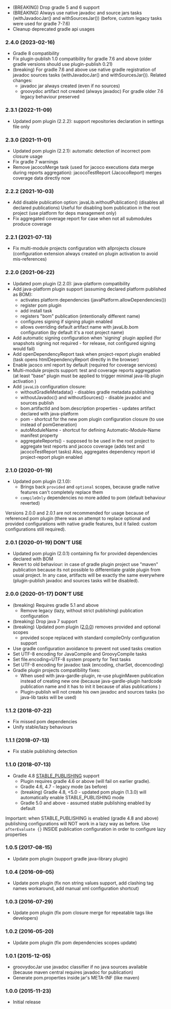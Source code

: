 * (BREAKING) Drop gradle 5 and 6 support
* (BREAKING) Always use native javadoc and source jars tasks (withJavadocJar() and withSourcesJar())
    (before, custom legacy tasks were used for gradle 7-7.6)
* Cleanup deprecated gradle api usages

### 2.4.0 (2023-02-16)
* Gradle 8 compatibility
* Fix plugin-publish 1.0 compatibility for gradle 7.6 and above
  (older gradle versions should use plugin-publish 0.21)
* (breaking) For gradle 7.6 and above use native gradle registration of javadoc sources tasks
  (withJavadocJar() and withSourcesJar()). 
  Related changes:
    - javadoc jar always created (even if no sources)
    - groovydoc artifact not created (always javadoc)
  For gradle older 7.6 legacy behaviour preserved

### 2.3.1 (2022-11-09)
* Updated pom plugin (2.2.2): support repositories declaration in settings file only

### 2.3.0 (2021-11-01)
* Updated pom plugin (2.2.1): automatic detection of incorrect pom closure usage
* Fix gradle 7 warnings
* Remove jacocoMerge task (used for jacoco executions data merge during reports aggregation): 
  jacocoTestReport (JacocoReport) merges coverage data directly now

### 2.2.2 (2021-10-03)
* Add disable publication option: javaLib.withoutPublication() (disables all declared publications)
  Useful for disabling bom publication in the root project (use platform for deps management only)
* Fix aggregated coverage report for case when not all submodules produce coverage

### 2.2.1 (2021-07-13)
* Fix multi-module projects configuration with allprojects closure 
  (configuration extension always created on plugin activation to avoid mis-references)

### 2.2.0 (2021-06-22)
* Updated pom plugin (2.2.0): java-platform compatibility
* Add java-platform plugin support (assuming declared platform published as BOM):
    - activates platform dependencies (javaPlatform.allowDependencies())
    - register pom plugin 
    - add install task
    - registers "bom" publication (intentionally different name)
    - configures signing if signing plugin enabled
    - allows overriding default artifact name with javaLib.bom  configuration 
      (by default it's a root project name)
* Add automatic signing configuration when 'signing' plugin applied
  (for snapshots signing not required -  for release, not configured signing would fail)
* Add openDependencyReport task when project-report plugin enabled
  (task opens htmlDependencyReport directly in the browser)
* Enable jacoco xml report by default (required for coverage services)  
* Multi-module projects support: test and coverage reports aggregation
  (at least "base" plugin must be applied to trigger minimal java-lib plugin activation )
* Add `javaLib` configuration closure:
    - withoutGradleMetadata() - disables gradle metadata publishing
    - withoutJavadoc() and withoutSources() - disable javadoc and sources publish
    - bom.artifactId and bom.description properties - updates artifact declared with java-platform
    - pom - shortcut for the new pom plugin configuration closure (to use instead of pomGeneration)
    - autoModuleName - shortcut for defining Automatic-Module-Name manifest property
    - aggregateReports() - supposed to be used in the root project to aggregate
       test reports and jacoco coverage (adds test and jacocoTestReport tasks)
       Also, aggregates dependency report id project-report plugin enabled

### 2.1.0 (2020-01-19)
* Updated pom plugin (2.1.0): 
    - Brings back `provided` and `optional` scopes, because gradle native features can't completely replace them
    - `compileOnly` dependencies no more added to pom (default behaviour reverted)  

Versions 2.0.0 and 2.0.1 are not recommended for usage because of referenced pom plugin
(there was an attempt to replace optional and provided configurations with native gradle features, 
but it failed: custom configurations still required).

### 2.0.1 (2020-01-19) DON'T USE
* Updated pom plugin (2.0.1) containing fix for provided dependencies declared with BOM
* Revert to old behaviour: in case of gradle plugin project use "maven" publication because its not possible 
    to differentiate gralde plugin from usual project. In any case, artifacts will be exactly the same everywhere
    (plugin-publish javadoc and sources tasks will be disabled).  

### 2.0.0 (2020-01-17) DON'T USE
* (breaking) Requires gradle 5.1 and above
    - Remove legacy (lazy, without strict publishing) publication configuration 
* (breaking) Drop java 7 support
* (breaking) Updated pom plugin ([2.0.0](https://github.com/xvik/gradle-pom-plugin/releases/tag/2.0.0)) removes provided and optional scopes
    - provided scope replaced with standard compileOnly configuration support 
* Use gradle configuration avoidance to prevent not used tasks creation
* Set UTF-8 encoding for JavaCompile and GroovyCompile tasks
* Set file.encoding=UTF-8 system property for Test tasks
* Set UTF-8 encoding for javadoc task (encoding, charSet, docencoding) 
* Gradle plugin projects compatibility fixes:
    - When used with java-gardle-plugin, re-use pluginMaven publication instead of creating
        new one (because java-gardle-plugin hardcode publication name and it has to init it because of alias publications )
    - Plugin-publish will not create his own javadoc and sources tasks (so java-lib tasks will be used)

### 1.1.2 (2018-07-22)
* Fix missed pom dependencies
* Unify stable/lazy behaviours

### 1.1.1 (2018-07-13)
* Fix stable publishing detection

### 1.1.0 (2018-07-13)
* Gradle 4.8 [STABLE_PUBLISHING](https://docs.gradle.org/4.8/userguide/publishing_maven.html#publishing_maven:deferred_configuration) support
    - Plugin requires gradle 4.6 or above (will fail on earlier gradle).
    - Gradle 4.6, 4.7 - legacy mode (as before)
    - (breaking) Gradle 4.8, <5.0 - updated pom plugin (1.3.0) will automatically enable STABLE_PUBLISHING mode         
    - Gradle 5.0 and above - assumed stable publishing enabled by default

Important: when STABLE_PUBLISHING is enabled (gradle 4.8 and above) publishing configurations will NOT work 
in a lazy way as before. Use `afterEvaluate {}` INSIDE publication configuration in order to configure lazy properties               

### 1.0.5 (2017-08-15)
* Update pom plugin (support gradle java-library plugin)

### 1.0.4 (2016-09-05)
* Update pom plugin (fix non string values support, add clashing tag names workaround, add manual xml configuration shortcut)

### 1.0.3 (2016-07-29)
* Update pom plugin (fix pom closure merge for repeatable tags like developers)

### 1.0.2 (2016-05-20)
* Update pom plugin (fix pom dependencies scopes update)

### 1.0.1 (2015-12-05)
* groovydocJar use javadoc classifier if no java sources available (because maven central requires javadoc for publication)
* Generate pom.properties inside jar's META-INF (like maven)

### 1.0.0 (2015-11-23)
* Initial release
